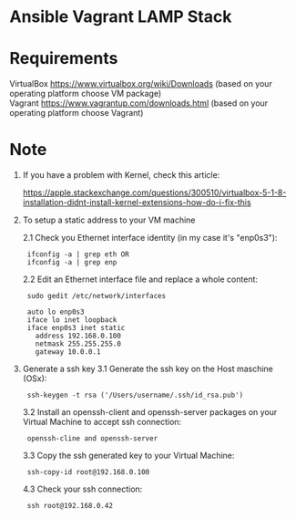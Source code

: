 # Ansible Vagrant LAMP Stack
# Requirements

VirtualBox https://www.virtualbox.org/wiki/Downloads (based on your operating platform choose VM package) <br>
Vagrant https://www.vagrantup.com/downloads.html (based on your operating platform choose Vagrant)





# Note
1. If you have a problem with Kernel, check this article:

    https://apple.stackexchange.com/questions/300510/virtualbox-5-1-8-installation-didnt-install-kernel-extensions-how-do-i-fix-this

2. To setup a static address to your VM machine
 
    2.1 Check you Ethernet interface identity (in my case it's "enp0s3"): 
      
      	ifconfig -a | grep eth OR
      	ifconfig -a | grep enp

  	2.2 Edit an Ethernet interface file and replace a whole content: 
      
      	sudo gedit /etc/network/interfaces

      	auto lo enp0s3
      	iface lo inet loopback
      	iface enp0s3 inet static
          address 192.168.0.100
          netmask 255.255.255.0
          gateway 10.0.0.1

3. Generate a ssh key
    3.1 Generate the ssh key on the Host maschine (OSx):
        
        ssh-keygen -t rsa ('/Users/username/.ssh/id_rsa.pub')
        
    3.2 Install an openssh-client and openssh-server packages on your Virtual Machine to accept ssh connection:
        
        openssh-cline and openssh-server
    
    3.3 Copy the ssh generated key to your Virtual Machine: 
    
        ssh-copy-id root@192.168.0.100

    4.3 Check your ssh connection:
        
        ssh root@192.168.0.42
